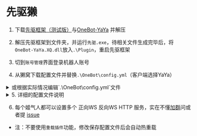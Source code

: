 # 先驱獭

1. 下载[先驱框架（测试版）](http://api.xianqubot.com/index.php?newver=beta)与[OneBot-YaYa](https://github.com/Yiwen-Chan/OneBot-YaYa/releases) 并解压

2. 解压先驱框架到文件夹，并运行`先驱.exe`，待相关文件生成完毕后，将`OneBot-YaYa.XQ.dll`放入`.\Plugin`，重启先驱框架

3. 切到`账号管理`界面登录机器人账号

4. 从獭窝下载配置文件并替换`.\OneBot\config.yml`（客户端选择YaYa）

<details><summary>或根据实际情况编辑`.\OneBot\config.yml`文件</summary>

- [獭獭](https://xn--v9x.net/)
1. `master`改为`自己的QQ号`
2. `bots` --> `bot`改为在獭獭后台申请的`姬气人QQ`
3. `bots` --> `websocket_reverse` --> `name` 改为`獭獭`
4. `bots` --> `websocket_reverse` --> `enable` 改为`true`
5. `bots` --> `websocket_reverse` --> `url` 改为獭獭后台申请姬气人窝所在的`网址`,有下面四种情况：
```
主窝 ws://xn--v9x.net:80/ws
笔窝 ws://bot.pencilss.top/ws
风窝 ws://temp.dead-war.cn/ws
鸡窝 ws://tata.guomie.club/ws
```
6. `bots` --> `websocket_reverse` --> `access_token` 改为獭獭后台申请时所填的`token`

- [塔塔露](http://tataru.aoba.vip/cloud/)
1. `master`改为`自己的QQ号`

2. `bots` --> `bot`改为在獭獭后台申请的`姬气人QQ`

3. `bots` --> `http` --> `name` 改为`塔塔露`

4. `bots` --> `http` --> `enable` 改为`true`

5. `bots` --> `http` --> `post_url` 改为塔塔露后台右上角个人信息里的API的`网址`

</details>


<details><summary>5. 详细的配置文件说明</summary>

```
# 版本
version: 1.0.5
# 主人QQ号
master: 12345678
# 是否开启DEBUG日志
debug: true
# 不同姬气人的设置，注意yaml中 "-" 代表一个父节点有多个子节点
bots:
# 被设置的姬气人QQ
- bot: 0
  # 正向WS
  websocket:
  # 连接到的服务的名字，自己起
  - name: WSS EXAMPLE
    # 是否启动该服务的连接，连接为 true
    enable: false
    # OneBot建立服务器的HOST，无特殊需求一般为 127.0.0.1
    host: 127.0.0.1
    # OneBot建立服务器的PORT，与插件的端口要对应
    port: 6700
    # OneBot服务器 Token ,一般不动
    access_token: ""
    # OneBot上报格式，可为 string 或 array ，一般不动
    post_message_format: string
  # 反向WS
  websocket_reverse:
  # 连接到的服务的名字，自己起
  - name: WSC EXAMPLE
    # 是否启动该服务的连接，连接为 true
    enable: false
    # 插件服务器的地址，一般只需要改端口
    url: ws://127.0.0.1:8080/ws
    # 插件填了 Token 这里也要填
    access_token: ""
    # OneBot上报格式，可为 string 或 array ，一般不动
    post_message_format: string
    # 掉线重连的时间间隔，单位毫秒
    reconnect_interval: 3000
  # HTTP 和 HTTP POST
  http:
  # 连接到的服务的名字，自己起
  - name: HTTP EXAMPLE
    # 是否启动该服务的连接，连接为 true
    enable: true
    # OneBot建立服务器的HOST，无特殊需求一般为 127.0.0.1
    host: 127.0.0.1
    # OneBot建立服务器的PORT，与插件的端口要对应
    port: 5700
    # OneBot服务器 Token ,一般不动
    token: ""
    # OneBot 上报的地址，即插件服务器地址
    post_url: 
    # OneBot 上报的 Secret，一般不填
    secret: ""
    # OneBot上报格式，可为 string 或 array ，一般不动
    post_message_format: string

```

</details>

6. 每个姬气人都可以设置多个 正向WS 反向WS HTTP 服务，实在不懂[加群](https://jq.qq.com/?_wv=1027&k=PVW9Ol8b)问或者提 [issue](https://github.com/Yiwen-Chan/OneBot-YaYa/issues) 

- 注：不要使用`重载插件`功能，修改保存配置文件后会自动热重载
